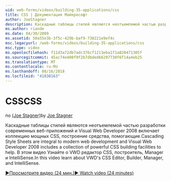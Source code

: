 ```yaml
---
uid: web-forms/videos/building-35-applications/css
title: CSS | Документация Майкрософт
author: JoeStagner
description: Каскадные таблицы стилей являются неотъемлемой частью разработки современных веб-приложений и Visual Web Developer 2008 включает коллекцию мощных CSS, построение средства, помогающие...
ms.author: riande
ms.date: 04/30/2009
ms.assetid: 50a55e3b-3f5c-429b-baf9-730221e9ef4c
msc.legacyurl: /web-forms/videos/building-35-applications/css
msc.type: video
ms.openlocfilehash: f11d3a72db7adc376cf1213eba1f1a820471305f
ms.sourcegitcommit: 45ac74e400f9f2b7dbded66297730f6f14a4eb25
ms.translationtype: MT
ms.contentlocale: ru-RU
ms.lasthandoff: 08/16/2018
ms.locfileid: "41838163"
---
```

<a name="css"></a><span data-ttu-id="5d0fc-103">CSS</span><span class="sxs-lookup"><span data-stu-id="5d0fc-103">CSS</span></span>
====================
<span data-ttu-id="5d0fc-104">по [(Joe Stagner)](https://github.com/JoeStagner)</span><span class="sxs-lookup"><span data-stu-id="5d0fc-104">by [Joe Stagner](https://github.com/JoeStagner)</span></span>

<span data-ttu-id="5d0fc-105">Каскадные таблицы стилей являются неотъемлемой частью разработки современных веб-приложений и Visual Web Developer 2008 включает коллекцию мощных CSS, построение средства, помогающие.</span><span class="sxs-lookup"><span data-stu-id="5d0fc-105">Cascading Style Sheets are integral to modern web development and Visual Web Developer 2008 includes a collection of powerful CSS building facilities to help.</span></span> <span data-ttu-id="5d0fc-106">В этом видео Узнайте о VWD редактор CSS, построитель, Manager и IntelliSense.</span><span class="sxs-lookup"><span data-stu-id="5d0fc-106">In this video learn about VWD's CSS Editor, Builder, Manager, and IntelliSense.</span></span>

[<span data-ttu-id="5d0fc-107">&#9654;Просмотрите видео (24 мин.)</span><span class="sxs-lookup"><span data-stu-id="5d0fc-107">&#9654; Watch video (24 minutes)</span></span>](https://channel9.msdn.com/Blogs/ASP-NET-Site-Videos/css)
